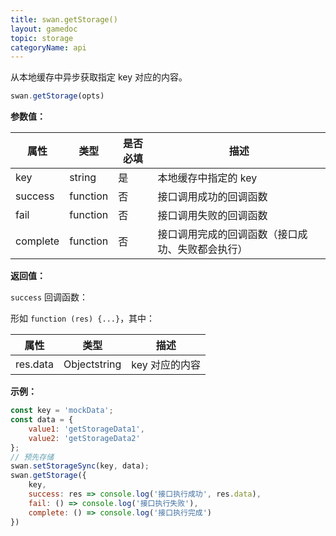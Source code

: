 ```yaml
---
title: swan.getStorage()
layout: gamedoc
topic: storage
categoryName: api
---
```


从本地缓存中异步获取指定 key 对应的内容。

```js
swan.getStorage(opts)
```

**参数值：**

|属性|类型|是否必填|描述|
|-|-|-|-|
|key|string|是|本地缓存中指定的 key|
|success|function|否|接口调用成功的回调函数|
|fail|function|否|接口调用失败的回调函数|
|complete|function|否|接口调用完成的回调函数（接口成功、失败都会执行）|

**返回值：**

`success` 回调函数：

形如 `function (res) {...}`，其中：

|属性|类型|描述|
|-|-|-|
|res.data|Object<span class="vsplit"></span>string|key 对应的内容|

**示例：**

```js
const key = 'mockData';
const data = {
    value1: 'getStorageData1',
    value2: 'getStorageData2'
};
// 预先存储
swan.setStorageSync(key, data);
swan.getStorage({
    key,
    success: res => console.log('接口执行成功', res.data),
    fail: () => console.log('接口执行失败'),
    complete: () => console.log('接口执行完成')
})
```